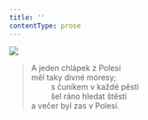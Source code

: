 ```yaml
---
title: ''
contentType: prose
---
```


![](../Images/066.jpg)

> A jeden chlápek z Polesí  
> měl taky divné móresy;  
>          s čuníkem v každé pěsti  
>          šel ráno hledat štěstí  
> a večer byl zas v Polesí.
